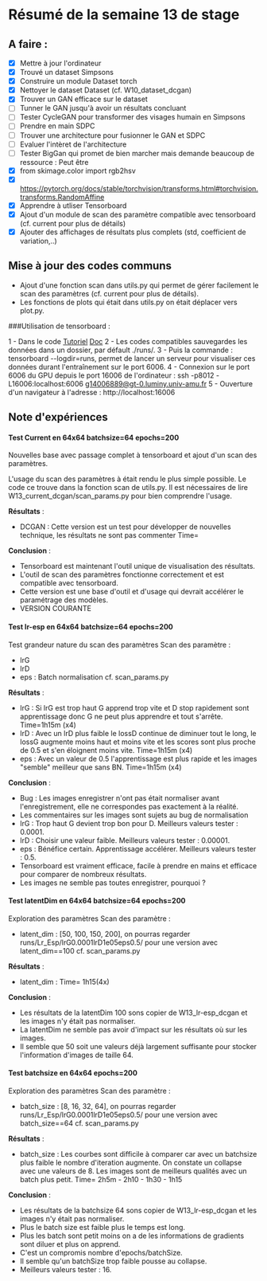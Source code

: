 # Résumé de la semaine 13 de stage


## A faire :

- [x]  Mettre à jour l'ordinateur
- [x]  Trouvé un dataset Simpsons
- [x]  Construire un module Dataset torch
- [x]  Nettoyer le dataset Dataset (cf. W10_dataset_dcgan)
- [x]  Trouver un GAN efficace sur le dataset
- [ ] Tunner le GAN jusqu'à avoir un résultats concluant
- [ ] Tester CycleGAN pour transformer des visages humain en Simpsons
- [ ] Prendre en main SDPC
- [ ] Trouver une architecture pour fusionner le GAN et SDPC
- [ ] Evaluer l'intèret de l'architecture
- [ ] Tester BigGan qui promet de bien marcher mais demande beaucoup de ressource : Peut être
- [x] from skimage.color import rgb2hsv
- [x] https://pytorch.org/docs/stable/torchvision/transforms.html#torchvision.transforms.RandomAffine
- [x] Apprendre à utliser Tensorboard
- [x] Ajout d'un module de scan des paramètre compatible avec tensorboard (cf. current pour plus de détails)
- [x] Ajouter des affichages de résultats plus complets (std, coefficient de variation,..)

## Mise à jour des codes communs

  - Ajout d'une fonction scan dans utils.py qui permet de gérer facilement le scan des paramètres (cf. current pour plus de détails).
  - Les fonctions de plots qui était dans utils.py on était déplacer vers plot.py.

###Utilisation de tensorboard :

1 - Dans le code [Tutoriel](https://www.tensorflow.org/guide/summaries_and_tensorboard) [Doc](https://pytorch.org/docs/stable/tensorboard.html)
2 - Les codes compatibles sauvegardes les données dans un dossier, par défault ./runs/.
3 - Puis la commande : tensorboard --logdir=runs, permet de lancer un serveur pour visualiser ces données durant l'entraînement sur le port 6006.
4 - Connexion sur le port 6006 du GPU depuis le port 16006 de l'ordinateur : ssh -p8012 -L16006:localhost:6006 g14006889@gt-0.luminy.univ-amu.fr
5 - Ouverture d'un navigateur à l'adresse : http://localhost:16006

## Note d'expériences

#### Test Current en 64x64 batchsize=64 epochs=200 
Nouvelles base avec passage complet à tensorboard et ajout d'un scan des paramètres.

L'usage du scan des paramètres à était rendu le plus simple possible.
Le code ce trouve dans la fonction scan de utils.py.
Il est nécessaires de lire W13_current_dcgan/scan_params.py pour bien comprendre l'usage.

__Résultats__ :
  - DCGAN : Cette version est un test pour développer de nouvelles technique, les résultats ne sont pas commenter 
    Time=
		
__Conclusion__ :
  - Tensorboard est maintenant l'outil unique de visualisation des résultats.
  - L'outil de scan des paramètres fonctionne correctement et est compatible avec tensorboard.
  - Cette version est une base d'outil et d'usage qui devrait accélérer le paramétrage des modèles.
  - VERSION COURANTE 
  
#### Test lr-esp en 64x64 batchsize=64 epochs=200 
Test grandeur nature du scan des paramètres
Scan des paramètre :
  - lrG
  - lrD
  - eps : Batch normalisation
cf. scan_params.py

__Résultats__ :
  - lrG : Si lrG est trop haut G apprend trop vite et D stop rapidement sont apprentissage donc G ne peut plus apprendre et tout s'arrête.
    Time=1h15m (x4)
  - lrD : Avec un lrD plus faible le lossD continue de diminuer tout le long, le lossG augmente moins haut et moins vite et les scores sont plus proche de 0.5 et s'en éloignent moins vite.
    Time=1h15m (x4)
  - eps : Avec un valeur de 0.5 l'apprentissage est plus rapide et les images "semble" meilleur que sans BN.
    Time=1h15m (x4)
		
__Conclusion__ :
  - Bug : Les images enregistrer n'ont pas était normaliser avant l'enregistrement, elle ne correspondes pas exactement à la réalité.
  - Les commentaires sur les images sont sujets au bug de normalisation
  - lrG : Trop haut G devient trop bon pour D. Meilleurs valeurs tester : 0.0001. 
  - lrD : Choisir une valeur faible. Meilleurs valeurs tester : 0.00001.
  - eps : Bénéfice certain. Apprentissage accélérer. Meilleurs valeurs tester : 0.5. 
  - Tensorboard est vraiment efficace, facile à prendre en mains et efficace pour comparer de nombreux résultats. 
  - Les images ne semble pas toutes enregistrer, pourquoi ?

#### Test latentDim en 64x64 batchsize=64 epochs=200 
Exploration des paramètres 
Scan des paramètre :
  - latent_dim : [50, 100, 150, 200], on pourras regarder runs/Lr_Esp/lrG0.0001lrD1e05eps0.5/ pour une version avec latent_dim==100
cf. scan_params.py

__Résultats__ :
  - latent_dim : 
    Time= 1h15(4x)
		
__Conclusion__ :
  - Les résultats de la latentDim 100 sons copier de W13_lr-esp_dcgan et les images n'y était pas normaliser.
  - La latentDim ne semble pas avoir d'impact sur les résultats où sur les images.
  - Il semble que 50 soit une valeurs déjà largement suffisante pour stocker l'information d'images de taille 64.
  
#### Test batchsize en 64x64 epochs=200 
Exploration des paramètres 
Scan des paramètre :
  - batch_size : [8, 16, 32, 64], on pourras regarder runs/Lr_Esp/lrG0.0001lrD1e05eps0.5/ pour une version avec batch_size==64
cf. scan_params.py

__Résultats__ :
  - batch_size : Les courbes sont difficile à comparer car avec un batchsize plus faible le nombre d'iteration augmente. On constate un collapse avec une valeurs de 8. Les images sont de meilleurs qualités avec un batch plus petit.
    Time= 2h5m - 2h10 - 1h30 - 1h15
		
__Conclusion__ :
  - Les résultats de la batchsize 64 sons copier de W13_lr-esp_dcgan et les images n'y était pas normaliser.
  - Plus le batch size est faible plus le temps est long.
  - Plus les batch sont petit moins on a de les informations de gradients sont diluer et plus on apprend.
  - C'est un compromis nombre d'epochs/batchSize.
  - Il semble qu'un batchSize trop faible pousse au collapse.
  - Meilleurs valeurs tester : 16.

